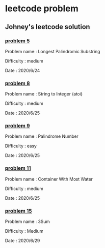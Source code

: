# leetcode problem


## Johney's leetcode solution 

### [problem 5](https://github.com/johney4415/leetcode/blob/master/leetcode5.py) 

Problem name : Longest Palindromic Substring  

Difficulty : medium

Date : 2020/6/24
### [problem 8](https://github.com/johney4415/leetcode/blob/master/leetcode8.py "problem 8")
Problem name : String to Integer (atoi)

Difficulty : medium

Date : 2020/6/25

### [problem 9 ](https://github.com/johney4415/leetcode/blob/master/leetcode9.py "problem 9")
Problem name : Palindrome Number

Difficulty : easy

Date : 2020/6/25


### [problem 11 ](https://github.com/johney4415/leetcode/blob/master/leetcode11.py "problem 9")
Problem name : Container With Most Water

Difficulty : medium

Date : 2020/6/25

### [problem 15 ](https://github.com/johney4415/leetcode/blob/master/leetcode15.py "problem 15")
Problem name : 3Sum

Difficulty : Medium

Date : 2020/6/29